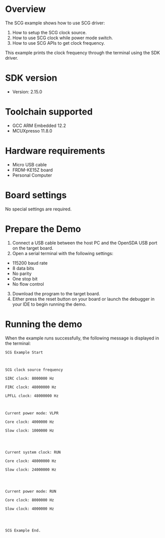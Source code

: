 Overview
========

The SCG example shows how to use SCG driver:

 1. How to setup the SCG clock source.
 2. How to use SCG clock while power mode switch.
 3. How to use SCG APIs to get clock frequency.

This example prints the clock frequency through the terminal using the SDK driver.

SDK version
===========
- Version: 2.15.0

Toolchain supported
===================
- GCC ARM Embedded  12.2
- MCUXpresso  11.8.0

Hardware requirements
=====================
- Micro USB cable
- FRDM-KE15Z board
- Personal Computer

Board settings
==============
No special settings are required.

Prepare the Demo
================
1.  Connect a USB cable between the host PC and the OpenSDA USB port on the target board.
2.  Open a serial terminal with the following settings:
   - 115200 baud rate
   - 8 data bits
   - No parity
   - One stop bit
   - No flow control
3. Download the program to the target board.
4. Either press the reset button on your board or launch the debugger in your IDE to begin running the demo.

Running the demo
================
When the example runs successfully, the following message is displayed in the terminal:

~~~~~~~~~~~~~~~~~~~~~
SCG Example Start



SCG clock source frequency

SIRC clock: 8000000 Hz

FIRC clock: 48000000 Hz

LPFLL clock: 48000000 Hz



Current power mode: VLPR

Core clock: 4000000 Hz

Slow clock: 1000000 Hz




Current system clock: RUN

Core clock: 48000000 Hz

Slow clock: 24000000 Hz




Current power mode: RUN

Core clock: 8000000 Hz

Slow clock: 4000000 Hz




SCG Example End.
~~~~~~~~~~~~~~~~~~~~~
